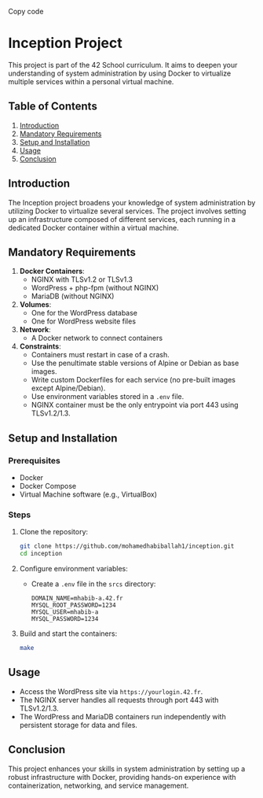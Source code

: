 
Copy code
# Inception Project

This project is part of the 42 School curriculum. It aims to deepen your understanding of system administration by using Docker to virtualize multiple services within a personal virtual machine.

## Table of Contents

1. [Introduction](#introduction)
2. [Mandatory Requirements](#mandatory-requirements)
3. [Setup and Installation](#setup-and-installation)
4. [Usage](#usage)
5. [Conclusion](#conclusion)

## Introduction

The Inception project broadens your knowledge of system administration by utilizing Docker to virtualize several services. The project involves setting up an infrastructure composed of different services, each running in a dedicated Docker container within a virtual machine.

## Mandatory Requirements

1. **Docker Containers**:
    - NGINX with TLSv1.2 or TLSv1.3
    - WordPress + php-fpm (without NGINX)
    - MariaDB (without NGINX)
2. **Volumes**:
    - One for the WordPress database
    - One for WordPress website files
3. **Network**:
    - A Docker network to connect containers
4. **Constraints**:
    - Containers must restart in case of a crash.
    - Use the penultimate stable versions of Alpine or Debian as base images.
    - Write custom Dockerfiles for each service (no pre-built images except Alpine/Debian).
    - Use environment variables stored in a `.env` file.
    - NGINX container must be the only entrypoint via port 443 using TLSv1.2/1.3.

## Setup and Installation

### Prerequisites

- Docker
- Docker Compose
- Virtual Machine software (e.g., VirtualBox)

### Steps

1. Clone the repository:
    ```bash
    git clone https://github.com/mohamedhabiballah1/inception.git
    cd inception
    ```

2. Configure environment variables:
    - Create a `.env` file in the `srcs` directory:
        ```env
        DOMAIN_NAME=mhabib-a.42.fr
        MYSQL_ROOT_PASSWORD=1234
        MYSQL_USER=mhabib-a
        MYSQL_PASSWORD=1234
        ```

3. Build and start the containers:
    ```bash
    make
    ```

## Usage

- Access the WordPress site via `https://yourlogin.42.fr`.
- The NGINX server handles all requests through port 443 with TLSv1.2/1.3.
- The WordPress and MariaDB containers run independently with persistent storage for data and files.

## Conclusion

This project enhances your skills in system administration by setting up a robust infrastructure with Docker, providing hands-on experience with containerization, networking, and service management.
